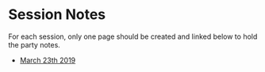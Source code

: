 <!-- TITLE: Session Notes -->
<!-- SUBTITLE: A quick summary of Session Notes -->

# Session Notes
For each session, only one page should be created and linked below to hold the party notes.

* [March 23th 2019](2019-03-23)